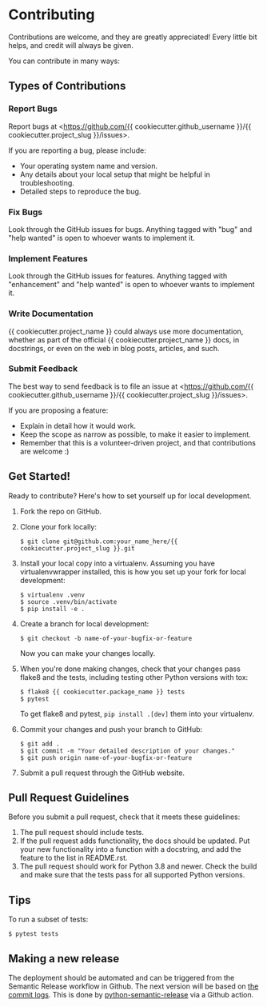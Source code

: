 # Contributing

Contributions are welcome, and they are greatly appreciated! Every little bit helps, and credit will always be given.

You can contribute in many ways:

## Types of Contributions

### Report Bugs

Report bugs at <https://github.com/{{ cookiecutter.github_username }}/{{ cookiecutter.project_slug }}/issues>.

If you are reporting a bug, please include:

- Your operating system name and version.
- Any details about your local setup that might be helpful in troubleshooting.
- Detailed steps to reproduce the bug.

### Fix Bugs

Look through the GitHub issues for bugs. Anything tagged with "bug" and "help wanted" is open to whoever wants to implement it.

### Implement Features

Look through the GitHub issues for features. Anything tagged with "enhancement" and "help wanted" is open to whoever wants to implement it.

### Write Documentation

{{ cookiecutter.project_name }} could always use more documentation, whether as part of the official {{ cookiecutter.project_name }} docs, in docstrings, or even on the web in blog posts, articles, and such.

### Submit Feedback

The best way to send feedback is to file an issue at <https://github.com/{{ cookiecutter.github_username }}/{{ cookiecutter.project_slug }}/issues>.

If you are proposing a feature:

- Explain in detail how it would work.
- Keep the scope as narrow as possible, to make it easier to implement.
- Remember that this is a volunteer-driven project, and that contributions are welcome :)

## Get Started!

Ready to contribute? Here's how to set yourself up for local development.

1.  Fork the repo on GitHub.

2.  Clone your fork locally:

    ```shell
    $ git clone git@github.com:your_name_here/{{ cookiecutter.project_slug }}.git
    ```

3.  Install your local copy into a virtualenv. Assuming you have virtualenvwrapper installed, this is how you set up your fork for local development:

    ```shell
    $ virtualenv .venv
    $ source .venv/bin/activate
    $ pip install -e .
    ```

4.  Create a branch for local development:

    ```shell
    $ git checkout -b name-of-your-bugfix-or-feature
    ```

    Now you can make your changes locally.

5.  When you're done making changes, check that your changes pass flake8 and the tests, including testing other Python versions with tox:

    ```shell
    $ flake8 {{ cookiecutter.package_name }} tests
    $ pytest
    ```

    To get flake8 and pytest, `pip install .[dev]` them into your virtualenv.

6.  Commit your changes and push your branch to GitHub:

    ```shell
    $ git add .
    $ git commit -m "Your detailed description of your changes."
    $ git push origin name-of-your-bugfix-or-feature
    ```

7.  Submit a pull request through the GitHub website.

## Pull Request Guidelines

Before you submit a pull request, check that it meets these guidelines:

1.  The pull request should include tests.
2.  If the pull request adds functionality, the docs should be updated. Put your new functionality into a function with a docstring, and add the feature to the list in README.rst.
3.  The pull request should work for Python 3.8 and newer. Check the build and make sure that the tests pass for all supported Python versions.

## Tips

To run a subset of tests:

```shell
$ pytest tests
```

## Making a new release

The deployment should be automated and can be triggered from the Semantic Release workflow in Github. The next version will be based on [the commit logs](https://python-semantic-release.readthedocs.io/en/latest/commit-log-parsing.html#commit-log-parsing). This is done by [python-semantic-release](https://python-semantic-release.readthedocs.io/en/latest/index.html) via a Github action.
